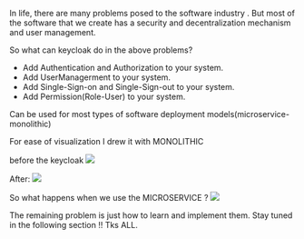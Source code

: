 In life, there are many problems posed to the software industry . But most of the software that we create has a security and decentralization mechanism and user management.

So what can keycloak do in the above problems?

- Add Authentication and Authorization to your system.
- Add UserManagerment to your system.
- Add Single-Sign-on and Single-Sign-out to your system.
- Add Permission(Role-User) to your system.

Can be used for most types of software deployment models(microservice-monolithic)

For ease of visualization I drew it with MONOLITHIC

before the keycloak
![](https://images.viblo.asia/0f165197-43b3-41c0-99e5-e4b086b44f0d.png)

After:
![](https://images.viblo.asia/e48dde34-8dba-4ea9-9531-051900100de3.png)

So what happens when we use the MICROSERVICE ?
![](https://images.viblo.asia/c3d84022-a5a9-49dc-8856-fe65b0a5a362.png)

The remaining problem is just how to learn and implement them. Stay tuned in the following section !! Tks ALL.